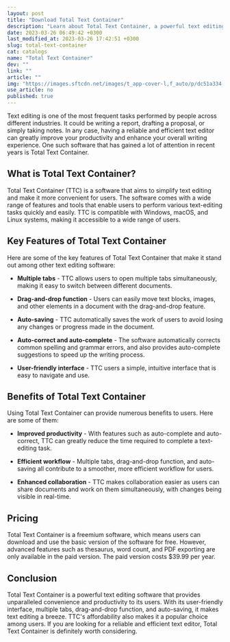 ```yaml
---
layout: post
title: "Download Total Text Container"
description: "Learn about Total Text Container, a powerful text editing software that provides unparalleled convenience and productivity to its users."
date: 2023-03-26 06:49:42 +0300
last_modified_at: 2023-03-26 17:42:51 +0300
slug: total-text-container
cat: catalogs
name: "Total Text Container"
dev: ""
link: ""
article: ""
img: "https://images.sftcdn.net/images/t_app-cover-l,f_auto/p/dc51a334-9b62-11e6-845e-00163ed833e7/815688129/total-text-container-screenshot.gif"
use_article: no
published: true
---
```



Text editing is one of the most frequent tasks performed by people across different industries. It could be writing a report, drafting a proposal, or simply taking notes. In any case, having a reliable and efficient text editor can greatly improve your productivity and enhance your overall writing experience. One such software that has gained a lot of attention in recent years is Total Text Container.

## What is Total Text Container?

Total Text Container (TTC) is a software that aims to simplify text editing and make it more convenient for users. The software comes with a wide range of features and tools that enable users to perform various text-editing tasks quickly and easily. TTC is compatible with Windows, macOS, and Linux systems, making it accessible to a wide range of users.

## Key Features of Total Text Container

Here are some of the key features of Total Text Container that make it stand out among other text editing software:

* **Multiple tabs** - TTC allows users to open multiple tabs simultaneously, making it easy to switch between different documents.

* **Drag-and-drop function** - Users can easily move text blocks, images, and other elements in a document with the drag-and-drop feature.

* **Auto-saving** - TTC automatically saves the work of users to avoid losing any changes or progress made in the document.

* **Auto-correct and auto-complete** - The software automatically corrects common spelling and grammar errors, and also provides auto-complete suggestions to speed up the writing process.

* **User-friendly interface** - TTC users a simple, intuitive interface that is easy to navigate and use.

## Benefits of Total Text Container

Using Total Text Container can provide numerous benefits to users. Here are some of them:

* **Improved productivity** - With features such as auto-complete and auto-correct, TTC can greatly reduce the time required to complete a text-editing task.

* **Efficient workflow** - Multiple tabs, drag-and-drop function, and auto-saving all contribute to a smoother, more efficient workflow for users.

* **Enhanced collaboration** - TTC makes collaboration easier as users can share documents and work on them simultaneously, with changes being visible in real-time.

## Pricing

Total Text Container is a freemium software, which means users can download and use the basic version of the software for free. However, advanced features such as thesaurus, word count, and PDF exporting are only available in the paid version. The paid version costs $39.99 per year.

## Conclusion

Total Text Container is a powerful text editing software that provides unparalleled convenience and productivity to its users. With its user-friendly interface, multiple tabs, drag-and-drop function, and auto-saving, it makes text editing a breeze. TTC's affordability also makes it a popular choice among users. If you are looking for a reliable and efficient text editor, Total Text Container is definitely worth considering.